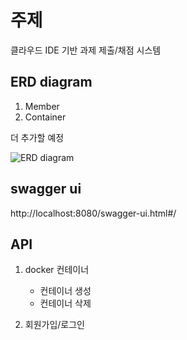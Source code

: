 # 주제
클라우드 IDE 기반 과제 제출/채점 시스템     

## ERD diagram

1. Member     
2. Container     

더 추가할 예정     
                
![ERD diagram](https://user-images.githubusercontent.com/78399203/167126042-69d78ab3-2562-430e-9351-9f47fc9853ac.png)

## swagger ui

http://localhost:8080/swagger-ui.html#/     

## API

1. docker 컨테이너

    * 컨테이너 생성
    * 컨테이너 삭제

3. 회원가입/로그인



